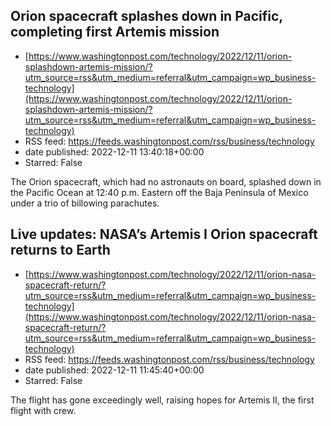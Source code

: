## Orion spacecraft splashes down in Pacific, completing first Artemis mission
 - [https://www.washingtonpost.com/technology/2022/12/11/orion-splashdown-artemis-mission/?utm_source=rss&utm_medium=referral&utm_campaign=wp_business-technology](https://www.washingtonpost.com/technology/2022/12/11/orion-splashdown-artemis-mission/?utm_source=rss&utm_medium=referral&utm_campaign=wp_business-technology)
 - RSS feed: https://feeds.washingtonpost.com/rss/business/technology
 - date published: 2022-12-11 13:40:18+00:00
 - Starred: False

The Orion spacecraft, which had no astronauts on board, splashed down in the Pacific Ocean at 12:40 p.m. Eastern off the Baja Peninsula of Mexico under a trio of billowing parachutes.

## Live updates: NASA’s Artemis I Orion spacecraft returns to Earth
 - [https://www.washingtonpost.com/technology/2022/12/11/orion-nasa-spacecraft-return/?utm_source=rss&utm_medium=referral&utm_campaign=wp_business-technology](https://www.washingtonpost.com/technology/2022/12/11/orion-nasa-spacecraft-return/?utm_source=rss&utm_medium=referral&utm_campaign=wp_business-technology)
 - RSS feed: https://feeds.washingtonpost.com/rss/business/technology
 - date published: 2022-12-11 11:45:40+00:00
 - Starred: False

The flight has gone exceedingly well, raising hopes for Artemis II, the first flight with crew.
